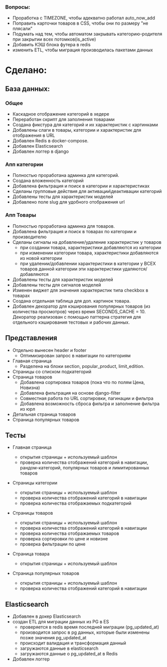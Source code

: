 ### Вопросы:
* Проработка с TIMEZONE, чтобы адекватно работал  auto_now_add
* Поправить карточки товаров в CSS, чтобы они по размеру "не плясали"
* Подумать над тем, чтобы автоматом закрывать категорию-родителя при закрытии всех потомков(is_active)
* Добавить КЭШ блока футера в redis
* изменить ETL, чтобы миграция производилась пакетами данных

# Сделано:

## База данных:

### Общее
* Каскадное отображение категорий в хедере
* Переработан скрипт для заполнения товарами
* Создана фикстура для категорий и их характеристик с картинками
* Добавлены слаги в товары, категории и характеристик для отображения в URL
* Добавлен Redis в docker-compose.
* Добавлен Elasticsearch 
* Добавлен логгер в django
    
### Апп категории
* Полностью проработана админка для категорий.
* Создана вложенность категорий
* Добавлена фильтрация и поиск в категории и характеристиках
* Сделаны групповые действия для активации\деактивации категорий
* Добавлены тесты для характеристик моделей
* Добавлено поле slug для удобного отображения url

### Апп Товары
* Полностью проработана админка для товаров.
* Добавлена фильтрация и поиск в товарах по категории и производителю
* Сделаны сигналы на добавление/удаление характеристик у товаров
  - при создании товара, характеристики добавляются из категории
  - при изменении категории товара, характеристики добавляются из новой категории
  - при удалении/добавлении характеристики в категории 
  у ВСЕХ товаров данной категории эти характеристики удаляются/добавляются
* Добавлены тесты для характеристик моделей
* Добавлены тесты для сигналов моделей
* Изменен виджет для значения характеристик типа checkbox в товарах
* Создана отдельная таблица для доп. картинок товара.
* Добавлен декоратор для кэширования популярных товаров (из количества просмотров) 
через время SECONDS_CACHE = 10. Декоратор реализован с помощью паттерна стратегия 
для отдельного кэширования тестовых и рабочих данных. 

## Представления
* Отдельно вынесен header и footer
  + Оптимизирован запрос в навигации по категориям
* Главная страница
  + Разделена на блоки section, popular_product, limit_edition.
* Страницы со списком подкатегорий
* Страница товаров
  + Добавлена сортировка товаров (пока что по полям Цена, Новизна)
  + Добавлена фильтрация на основе django-filter
  + Совместная работа по URL сортировки, пагинации и фильтра
  + Добавлена возможность сброса фильтра и заполнение фильтра из юрл
* Детальная страница товаров
* Страница популярных товаров

## Тесты
* Главная страница
  + открытия страницы + используемый шаблон
  + проверка количества отображений категорий в навигации, рандом-категорий, 
  популярных товаров и лимитированных товаров
  
* Страницы категории
  + открытия страницы + используемый шаблон
  + проверка количества отображений категорий в навигации
  + проверка количества отображаемых подкатегорий

* Страницы товаров
  + открытия страницы + используемый шаблон
  + проверка количества отображений категорий в навигации
  + проверка количества отображаемых товаров
  + проверка сортировки по цене и новизне
  + проверка фильтрации по цене
* Страница товара
  + открытия страницы + используемый шаблон
* Страница популярных товаров
  + открытия страницы + используемый шаблон
  + проверка количества отображений категорий в навигации

## Elasticsearch
* Добавлен в докер Elasticsearch
* создан ETL для миграции данных из PG в ES
  + проверяется в redis время последней миграции (pg_updated_at)
  + производится запрос в pg данных, которые были изменены позже значения pg_updated_at
  + происходит валидация и трансформация данный
  + загружаются данные в elasticsearch
  + загружаются данные о pg_updated_at в Redis
* Добавлен логгер